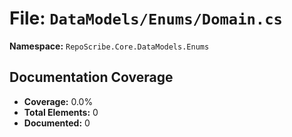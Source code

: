 # File: `DataModels/Enums/Domain.cs`

**Namespace:** `RepoScribe.Core.DataModels.Enums`

## Documentation Coverage

- **Coverage:** 0.0%
- **Total Elements:** 0
- **Documented:** 0
